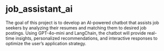 # job_assistant_ai
The goal of this project is to develop an AI-powered chatbot that assists job seekers by analyzing their resumes and matching them to desired job postings. Using GPT-4o-mini and LangChain, the chatbot will provide real-time insights, personalized recommendations, and interactive responses to optimize the user’s application strategy.
